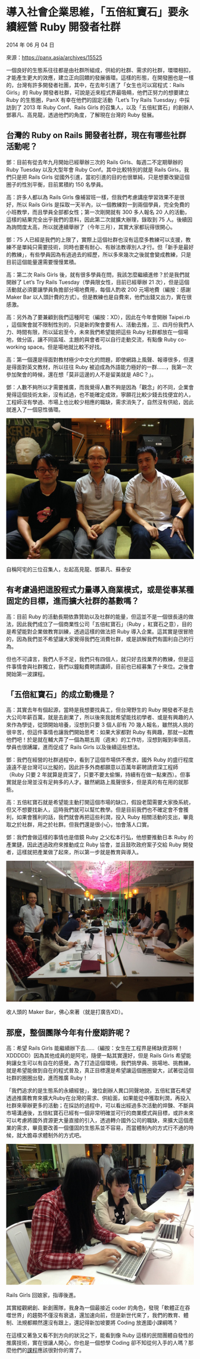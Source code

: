 # 導入社會企業思維，「五倍紅寶石」要永續經營 Ruby 開發者社群

2014 年 06 月 04 日

來源：https://panx.asia/archives/15525

一個良好的生態系往往都是由社群所組成，供給的社群、需求的社群，環環相扣，才能產生更大的效應，建立正向回饋的發展循環。這樣的形態，在開發圈也是一樣的，台灣有許多開發者社團，其中，在去年引進了「女生也可以寫程式：Rails Girls」的 Ruby 開發者社群，可說是近來程式界最吸睛，他們正努力的想要建立 Ruby 的生態圈，PanX 有幸在他們的固定活動「Let’s Try Rails Tuesday」中採訪到了 2013 年 Ruby Conf、Rails Girls 的召集人，以及「五倍紅寶石」的創辦人鄧慕凡、高見龍，透過他們的角度，了解現在台灣的 Ruby 發展。

## 台灣的 Ruby on Rails 開發者社群，現在有哪些社群活動呢？

鄧：目前有從去年九月開始已經舉辦三次的 Rails Girls、每週二不定期舉辦的 Ruby Tuesday 以及大型年會 Ruby Conf。其中比較特別的就是 Rails Girls，我們只是把 Rails Girls 從國外引進，當初引進的目的也很單純，只是想要改變這個圈子的性別平衡，目前累積約 150 名學員。

高：許多人都以為 Rails Girls 像補習班一樣，但我們考慮講座學習效果不是很好，所以 Rails Girls 是採取一天半內，以一個教練對一到兩個學員，完全免費的小班教學，而且學員全部都女性；第一次剛開就有 300 多人報名 20 人的活動，這樣的結果完全出乎我們的意料，因此第二次就擴大辦理，錄取到 75 人。後續因為詢問度太高，所以就連續舉辦了（今年三月），其實大家都玩得很開心。

鄧：75 人已經是我們的上限了，實際上這個社群也沒有這麼多教練可以支援，教練不是單純只需要技術，同時也要有耐心、有辦法教導別人才行。但「新手是最好的教練」，有些學員因為有過過去的經歷，所以多來幾次之後就會變成教練，只是目前這個能量還需要慢慢累積。

高：第二次 Rails Girls 後，就有很多學員在問，我該怎麼繼續進修？於是我們就開辦了 Let’s Try Rails Tuesday（學員限女性，目前已經舉辦 21 次），但是這個活動就必須要讓學員負擔部分場地費用，每個人酌收 200 元場地費（編按：感謝 Maker Bar 以人頭計費的方式）。但是教練也是自費來，他們出錢又出力，實在很感激。

高：另外為了要兼顧到我們這種阿宅（編按：XD），因此在今年會開辦 Taipei.rb ，這個聚會就不限制性別的，只是新的聚會要有人、活動去推，三、四月份我們人力、時間有限，所以延宕至今，未來我們希望能把這些 Ruby 社群都放在一個場地，做分區，讓不同區域、主題的與會者可以自行走動交流，有點像 Ruby co-working space。但是場地就比較不好找。

高：第一個還是得面對教材極少中文化的問題，即使網路上風聲、報導很多，但還是得面對英文教材，所以往往 Ruby 被迫成為外語能力極好的一群……，我第一次參加聚會的時候，還在想「莫非這邊的人不是留美就是 ABC？」。

鄧：人數不夠所以才需要推廣，而我覺得人數不夠是因為「觀念」的不同，企業會覺得這個技術太新，沒有試過，也不能確定成效，寧願花比較少錢去找便宜的人，工程師沒有學過、市場上也比較少相應的職缺，需求消失了，自然沒有供給，因此就進入了一個惡性循環。

![image](images/panx-asia/rails-girls-organizers.jpg)

自稱阿宅的三位召集人，左起高見龍、鄧慕凡、蘇泰安

## 有考慮過把這股程式力量導入商業模式，或是從事某種固定的目標，進而擴大社群的基數嗎？

高：目前 Ruby 的活動長期依靠贊助以及社群的能量，但這並不是一個很長遠的做法，因此我們成立了一個商業性公司「五倍紅寶石」（Ruby ，紅寶石之意），目的是希望能對企業做教育訓練，透過這樣的做法把 Ruby 導入企業。這其實是很冒險的，因為我們並不希望讓大家覺得我們在消費社群，或是誤解我們有圖利自己的行為。

但也不可諱言，我們人手不足，我們只有四個人，就只好去找業界的教練，但是這件事情會與社群獨立，我們以鐘點費聘請講師，目前也已經募集了十來位。之後會開始第一波課程。

## 「五倍紅寶石」的成立動機是？

高：其實去年有個起源，當時是我想要找員工，但台灣野生的 Ruby 開發者不是去大公司年薪百萬，就是去創業了，所以後來我就希望能找初學者、或是有興趣的人來作為學徒，從頭開始培養，沒想到只要 3 個人卻有 70 幾人報名，雖然挑人挑的很辛苦，但這件事情也讓我們開始思考：如果大家都對 Ruby 有興趣，那就一起教他們吧！於是就在輔大弄了一個為期五周（週末）的工作坊，沒想到報到率很高，學員也很踴躍，進而促成了 Rails Girls 以及後續這些想法。

鄧：我們在經營的社群過程中，看到了這個市場供不應求，國外 Ruby 的盛行程度遠遠不是台灣可以比擬的，因此許多外商都願意以百萬年薪聘請資深工程師（Ruby 只要 2 年就算是資深了，只要不要太偷懶，持續有在做一點東西）。但事實就是台灣並沒有足夠多的人才。雖然網路上風聲很多，但是真的有在用的就那些。

高：五倍紅寶石就是希望能主動打開這個市場的缺口，假設老闆需要大家換系統，但又不想要找新人，這時我們就可以幫忙教學。但是目前我們也不確定會不會獲利，如果會獲利的話，我們就會再把這些利潤，投入 Ruby 相關活動的支出，畢竟取之於社群，用之於社群。但我們還是很小心，怕會落人口實。

鄧：我們會做這樣的事情也是借鏡 Ruby 之父松本行弘，他想要推動日本 Ruby 的產業鏈，因此透過政府來推動成立 Ruby 協會，並且鼓吹政府案子交給 Ruby 開發者，這樣就把產業做了起來，所以第一步就是教育與導入。

![image](images/panx-asia/maker-bar.jpg)

收人頭的 Maker Bar，佛心來著（就是打廣告XD）。

## 那麼，整個團隊今年有什麼期許呢？

高：希望 Rails Girls 能繼續辦下去……（編按：女生在工程界是稀缺資源啊！XDDDDD）因為其他成員的是阿宅，隨便一點其實還好，但是 Rails Girls 希望能夠讓女生可以有自在的感覺，為了打造這個環境，我們挑學員、挑場地、挑教練，就是希望能做到自在的程式普及，真正目標還是希望讓這個圈圈變大，試著從這個社群的圈圈出發，進而推廣 Ruby！

「我們追求的是生態系的永續經營」，幾位創辦人異口同聲地說，五倍紅寶石希望透過推廣教育來擴大Ruby在台灣的需求、供給面，如果能從中獲取利潤，再投入社群來舉辦更多的活動；在採訪的過程中，可以看出經過多次活動的焠鍊、不斷與市場溝通後，五倍紅寶石已經有一個非常明確並可行的商業模式與目標，或許未來可以考慮將國外資源更大量直接的引入，透過轉介國外公司的職缺，來擴大這個產業的需求，畢竟要改善一個僵固的生態系並不容易，而當體制內的方式行不通的時候，就大膽尋求體制外的方式吧。

![image](images/panx-asia/rails-girls-weekly.jpg)

Rails Girls 回娘家，指導後進。

其實縱觀網創、新創團隊，我身為一個最接近 coder 的角色，發現「軟體正在吞噬世界」的趨勢不僅沒有衰退，還加速向前，但是新世代來了，我們的教育、體制、法規都顯然還沒有跟上，還記得新加坡要將 Coding 放進國小課綱嗎？

在這樣又著急又看不到方向的狀況之下，能看到像 Ruby 這樣的民間團體自發性的推廣技術，實在很讓人開心，你也是一個想學 Coding 卻不知從何入手的人嗎？那麼他們的[課程](https://5xruby.tw/talks)應該很對你的胃了。
